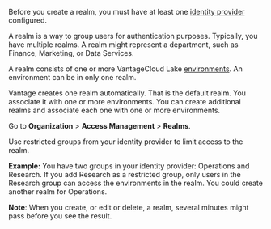 
Before you create a realm, you must have at least one [identity provider](whf1680184025148.md) configured.

A realm is a way to group users for authentication purposes. Typically, you have multiple realms. A realm might represent a department, such as Finance, Marketing, or Data Services.

A realm consists of one or more VantageCloud Lake [environments](sbt1640280496980.md). An environment can be in only one realm.

Vantage creates one realm automatically. That is the default realm. You associate it with one or more environments. You can create additional realms and associate each one with one or more environments.

Go to **Organization** > **Access Management** > **Realms**.

Use restricted groups from your identity provider to limit access to the realm.

**Example:** You have two groups in your identity provider: Operations and Research. If you add Research as a restricted group, only users in the Research group can access the environments in the realm. You could create another realm for Operations.

**Note**: When you create, or edit or delete, a realm, several minutes might pass before you see the result.

